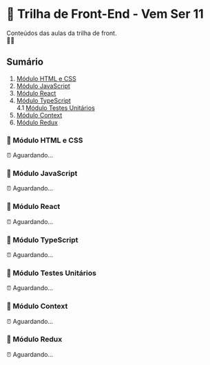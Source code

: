 # 🚀 Trilha de Front-End - Vem Ser 11

Conteúdos das aulas da trilha de front.  
💙💜

## Sumário

1. [Módulo HTML e CSS](https://github.com/vemser/front-11-edicao#-m%C3%B3dulo-html-e-css)
2. [Módulo JavaScript](https://github.com/vemser/front-11-edicao#-m%C3%B3dulo-javascript)
3. [Módulo React](https://github.com/vemser/front-11-edicao#-m%C3%B3dulo-react)
4. [Módulo TypeScript](https://github.com/vemser/front-11-edicao#-m%C3%B3dulo-typescript)  
   4.1 [Módulo Testes Unitários](https://github.com/vemser/front-11-edicao#-m%C3%B3dulo-testes-unit%C3%A1rios)
5. [Módulo Context](https://github.com/vemser/front-11-edicao#-m%C3%B3dulo-context)
6. [Módulo Redux](https://github.com/vemser/front-11-edicao#-m%C3%B3dulo-redux)

### 📂 Módulo HTML e CSS

⏰ Aguardando...

### 📂 Módulo JavaScript

⏰ Aguardando...

### 📂 Módulo React

⏰ Aguardando...

### 📂 Módulo TypeScript

⏰ Aguardando...

### 📂 Módulo Testes Unitários

⏰ Aguardando...

### 📂 Módulo Context

⏰ Aguardando...

### 📂 Módulo Redux

⏰ Aguardando...
